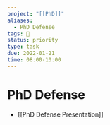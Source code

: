 ```yaml
---
project: "[[PhD]]"
aliases:
  - PhD Defense
tags: 🧨 
status: priority
type: task
due: 2022-01-21
time: 08:00-10:00
---
```


# PhD Defense

- [[PhD Defense Presentation]]